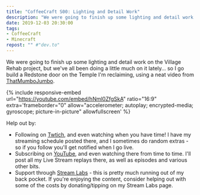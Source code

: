 ```yaml
---
title: "CoffeeCraft S00: Lighting and Detail Work"
description: "We were going to finish up some lighting and detail work on the Village Rehab project, but we've all been doing a little much on it lately&hellip; so I go build a Redstone door on the Temple I'm reclaiming, using a neat video from ThatMumboJumbo."
date: 2019-12-03 20:30:00
tags:
- CoffeeCraft
- Minecraft
repost: "" #"dev.to"
---
```


We were going to finish up some lighting and detail work on the Village Rehab project, but we've all been doing a little much on it lately&hellip; so I go build a Redstone door on the Temple I'm reclaiming, using a neat video from [ThatMumboJumbo](https://youtu.be/6j63Tpwmcqk).
<!--more-->

{% include responsive-embed url="https://youtube.com/embed/hNml0ZfgSkA" ratio="16:9" extra='frameborder="0" allow="accelerometer; autoplay; encrypted-media; gyroscope; picture-in-picture" allowfullscreen' %}

Help out by:
 * Following on [Twtich](https://twitch.tv/AnonJr_Live), and even watching when you have time! I have my streaming schedule posted there, and I sometimes do random extras - so if you follow you'll get notified when I go live.
 * Subscribing on [YouTube](http://www.youtube.com/channel/UCXafqhKHbkSUIrq0LAuu0tw), and even watching there from time to time. I'll post all my Live Stream replays there, as well as episodes and various other bits.
 * Support through [Stream Labs](https://streamlabs.com/anonjr_live) - this is pretty much running out of my back pocket. If you're enjoying the content, consider helping out with some of the costs by donating/tipping on my Stream Labs page.